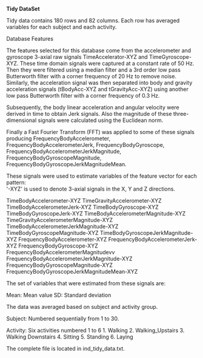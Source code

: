 
**Tidy DataSet**

Tidy data contains 180 rows and 82 columns. Each row has averaged variables for each subject and each activity.

Database Features

The features selected for this database come from the accelerometer and gyroscope 3-axial raw signals TimeAccelerator-XYZ and TimeGyroscope-XYZ. These time domain signals were captured at a constant rate of 50 Hz. Then they were filtered using a median filter and a 3rd order low pass Butterworth filter with a corner frequency of 20 Hz to remove noise. Similarly, the acceleration signal was then separated into body and gravity acceleration signals (tBodyAcc-XYZ and tGravityAcc-XYZ) using another low pass Butterworth filter with a corner frequency of 0.3 Hz. 

Subsequently, the body linear acceleration and angular velocity were derived in time to obtain Jerk signals. Also the magnitude of these three-dimensional signals were calculated using the Euclidean norm. 

Finally a Fast Fourier Transform (FFT) was applied to some of these signals producing FrequencyBodyAccelerometer, FrequencyBodyAccelerometerJerk, FrequencyBodyGyroscope, FrequencyBodyAccelerometerJerkMagnitude, FrequencyBodyGyroscopeMagnitude, FrequencyBodyGyroscopeJerkMagnitudeMean. 


These signals were used to estimate variables of the feature vector for each pattern:  
'-XYZ' is used to denote 3-axial signals in the X, Y and Z directions.

TimeBodyAccelerometer-XYZ
TimeGravityAccelerometer-XYZ
TimeBodyAccelerometerJerk-XYZ
TimeBodyGyroscope-XYZ
TimeBodyGyroscopeJerk-XYZ
TimeBodyAccelerometerMagnitude-XYZ
TimeGravityAccelerometerMagnitude-XYZ
TimeBodyAccelerometerJerkMagnitude-XYZ
TimeBodyGyroscopeMagnitude-XYZ
TimeBodyGyroscopeJerkMagnitude-XYZ
FrequencyBodyAccelerometer-XYZ
FrequencyBodyAccelerometerJerk-XYZ
FrequencyBodyGyroscope-XYZ
FrequencyBodyAccelerometerMagnitudevv
FrequencyBodyAccelerometerJerkMagnitude-XYZ
FrequencyBodyGyroscopeMagnitude-XYZ
FrequencyBodyGyroscopeJerkMagnitudeMean-XYZ

The set of variables that were estimated from these signals are: 

Mean: Mean value
SD: Standard deviation


The data was averaged based on subject and activity group.

Subject: Numbered sequentially from 1 to 30.

Activity: Six activities numbered 1 to 6
  	1. Walking
	2. Walking_Upstairs
	3. Walking Downstairs
	4. Sitting
	5. Standing
	6. Laying

The complete file is located in ind_tidy_data.txt.
